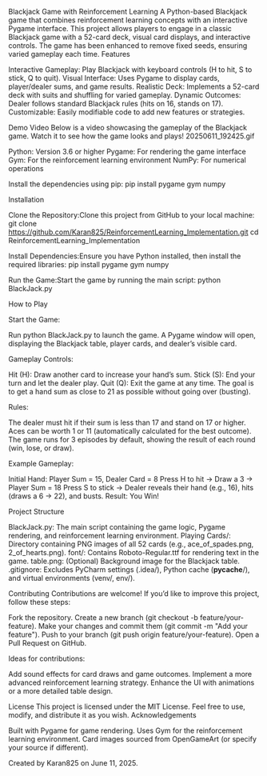 Blackjack Game with Reinforcement Learning
A Python-based Blackjack game that combines reinforcement learning concepts with an interactive Pygame interface. This project allows players to engage in a classic Blackjack game with a 52-card deck, visual card displays, and interactive controls. The game has been enhanced to remove fixed seeds, ensuring varied gameplay each time.
Features

Interactive Gameplay: Play Blackjack with keyboard controls (H to hit, S to stick, Q to quit).
Visual Interface: Uses Pygame to display cards, player/dealer sums, and game results.
Realistic Deck: Implements a 52-card deck with suits and shuffling for varied gameplay.
Dynamic Outcomes: Dealer follows standard Blackjack rules (hits on 16, stands on 17).
Customizable: Easily modifiable code to add new features or strategies.

Demo Video
Below is a video showcasing the gameplay of the Blackjack game. Watch it to see how the game looks and plays!
20250611_192425.gif

Python: Version 3.6 or higher
Pygame: For rendering the game interface
Gym: For the reinforcement learning environment
NumPy: For numerical operations

Install the dependencies using pip:
pip install pygame gym numpy

Installation

Clone the Repository:Clone this project from GitHub to your local machine:
git clone https://github.com/Karan825/ReinforcementLearning_Implementation.git
cd ReinforcementLearning_Implementation


Install Dependencies:Ensure you have Python installed, then install the required libraries:
pip install pygame gym numpy


Run the Game:Start the game by running the main script:
python BlackJack.py



How to Play

Start the Game:

Run python BlackJack.py to launch the game.
A Pygame window will open, displaying the Blackjack table, player cards, and dealer’s visible card.


Gameplay Controls:

Hit (H): Draw another card to increase your hand’s sum.
Stick (S): End your turn and let the dealer play.
Quit (Q): Exit the game at any time.
The goal is to get a hand sum as close to 21 as possible without going over (busting).


Rules:

The dealer must hit if their sum is less than 17 and stand on 17 or higher.
Aces can be worth 1 or 11 (automatically calculated for the best outcome).
The game runs for 3 episodes by default, showing the result of each round (win, lose, or draw).


Example Gameplay:

Initial Hand: Player Sum = 15, Dealer Card = 8
Press H to hit → Draw a 3 → Player Sum = 18
Press S to stick → Dealer reveals their hand (e.g., 16), hits (draws a 6 → 22), and busts.
Result: You Win!



Project Structure

BlackJack.py: The main script containing the game logic, Pygame rendering, and reinforcement learning environment.
Playing Cards/: Directory containing PNG images of all 52 cards (e.g., ace_of_spades.png, 2_of_hearts.png).
font/: Contains Roboto-Regular.ttf for rendering text in the game.
table.png: (Optional) Background image for the Blackjack table.
.gitignore: Excludes PyCharm settings (.idea/), Python cache (__pycache__/), and virtual environments (venv/, env/).

Contributing
Contributions are welcome! If you’d like to improve this project, follow these steps:

Fork the repository.
Create a new branch (git checkout -b feature/your-feature).
Make your changes and commit them (git commit -m "Add your feature").
Push to your branch (git push origin feature/your-feature).
Open a Pull Request on GitHub.

Ideas for contributions:

Add sound effects for card draws and game outcomes.
Implement a more advanced reinforcement learning strategy.
Enhance the UI with animations or a more detailed table design.

License
This project is licensed under the MIT License. Feel free to use, modify, and distribute it as you wish.
Acknowledgements

Built with Pygame for game rendering.
Uses Gym for the reinforcement learning environment.
Card images sourced from OpenGameArt (or specify your source if different).


Created by Karan825 on June 11, 2025.
